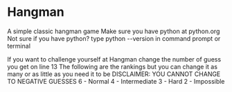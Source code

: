# Hangman
 A simple classic hangman game   Make sure you have python at python.org  Not sure if you have python? type python --version in command prompt or terminal

If you want to challenge yourself at Hangman change the number of guess you get on line 13
The following are the rankings but you can change it as many or as little as you need it to be
DISCLAIMER: YOU CANNOT CHANGE TO NEGATIVE GUESSES
6 - Normal
4 - Intermediate
3 - Hard
2 - Impossible

